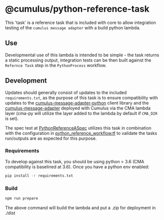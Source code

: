 # @cumulus/python-reference-task

This 'task' is a reference task that is included with core to allow integration testing of the `cumulus message adapter` with a build python lambda.

## Use

Developmental use of this lambda is intended to be simple - the task returns a static processing output, integration tests can be then built against the `Refernce Task` step in the `PythonProcess` workflow.

## Development

Updates should generally consist of updates to the included `requirements.txt`, as the purpose of this task is to ensure compatibility with updates to the [cumulus-message-adapter-python](https://github.com/nasa/cumulus-message-adapter-python) client library and the [cumulus-message-adapter](https://github.com/nasa/cumulus-message-adapter) deployed with Cumulus via the CMA lambda layer (cma-py will utilize the layer added to the lambda by default if `CMA_DIR` is set).

The spec test at [PythonReferenceASpec](https://github.com/nasa/cumulus/blob/master/example/spec/parallel/pythonReferenceTests/PythonReferenceSpec.js) utilizes this task in combination with the configuration in [python_reference_workflow.tf](https://github.com/nasa/cumulus/blob/master/example/cumulus-tf/python_reference_workflow.tf) to validate the tasks run/outputs are as expected for this purpose.

### Requirements

To develop against this task, you should be using python > 3.6 (CMA compatibility is baselined at 3.6).    Once you have a python env enabled:

```bash
pip install -r requirements.txt
```

### Build

```bash
npm run prepare
```

The above command will build the lambda and put a .zip for deployment in ./dist

